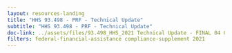 ```yaml
---
layout: resources-landing
title: "HHS 93.498 - PRF - Technical Update"
subtitle: "HHS 93.498 - PRF - Technical Update"
doc-link: ../assets/files/93.498_HHS_2021 Technical Update - FINAL 04 04 22.pdf
filters: federal-financial-assistance compliance-supplement 2021
---
```

